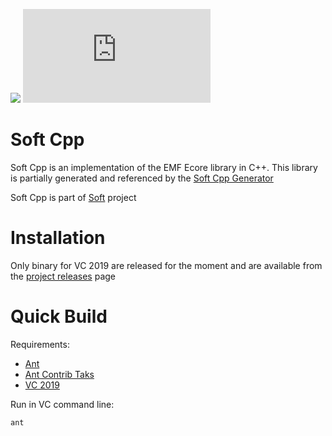 [![](https://img.shields.io/github/license/masagroup/soft.gen.svg)](https://github.com/masagroup/soft.gen/blob/master/LICENSE)
![](https://img.shields.io/github/v/release/masagroup/soft.cpp)
# Soft Cpp #

Soft Cpp is an implementation of the EMF Ecore library in C++. This library is partially generated and referenced by the [Soft Cpp Generator](https://github.com/masagroup/soft.gen)
 
Soft Cpp is part of [Soft](https://github.com/masagroup/soft) project

# Installation #
Only binary for VC 2019 are released for the moment and are available
from the [project releases](https://github.com/masagroup/soft.gen/releases) page

# Quick Build #
Requirements:
 - [Ant](https://ant.apache.org/)
 - [Ant Contrib Taks](http://ant-contrib.sourceforge.net/)
 - [VC 2019](https://visualstudio.microsoft.com/)

Run in VC command line:
```shell
ant
```